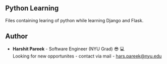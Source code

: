 ## Python Learning
Files containing learing of python while learning Django and Flask.

## Author
* **Harshit Pareek** - Software Engineer (NYU Grad) :sunglasses: :computer:
<br />Looking for new opportunites - contact via mail - hars.pareek@nyu.edu